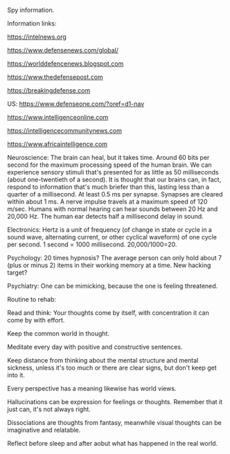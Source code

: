 Spy information.

Information links:

https://intelnews.org

https://www.defensenews.com/global/

https://worlddefencenews.blogspot.com

https://www.thedefensepost.com

https://breakingdefense.com

US: https://www.defenseone.com/?oref=d1-nav

https://www.intelligenceonline.com

https://intelligencecommunitynews.com

https://www.africaintelligence.com

Neuroscience:
The brain can heal, but it takes time.
Around 60 bits per second for the maximum processing speed of the human brain.
We can experience sensory stimuli that's presented for as little as 50 milliseconds (about one-twentieth of a second). It is thought that our brains can, in fact, respond to information that's much briefer than this, lasting less than a quarter of a millisecond.
At least 0.5 ms per synapse. Synapses are cleared within about 1 ms.
A nerve impulse travels at a maximum speed of 120 m/sec.
Humans with normal hearing can hear sounds between 20 Hz and 20,000 Hz.
The human ear detects half a millisecond delay in sound.

Electronics:
Hertz is a unit of frequency (of change in state or cycle in a sound wave, alternating current, or other cyclical waveform) of one cycle per second.
1 second = 1000 millisecond. 20,000/1000=20.

Psychology:
20 times hypnosis?
The average person can only hold about 7 (plus or minus 2) items in their working memory at a time. New hacking target?

Psychiatry:
One can be mimicking, because the one is feeling threatened.

Routine to rehab:

Read and think: Your thoughts come by itself, with concentration it can come by with effort.

Keep the common world in thought.

Meditate every day with positive and constructive sentences.

Keep distance from thinking about the mental structure and mental sickness, unless it's too much or there are clear signs, but don't keep get into it.

Every perspective has a meaning likewise has world views.

Hallucinations can be expression for feelings or thoughts. Remember that it just can, it's not always right.

Dissociations are thoughts from fantasy, meanwhile visual thoughts can be imaginative and relatable.

Reflect before sleep and after aobut what has happened in the real world.
